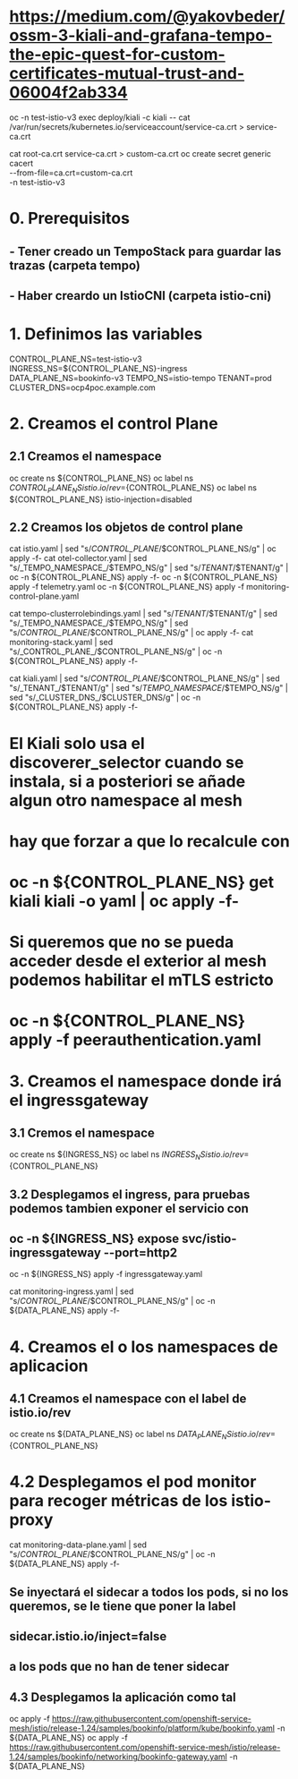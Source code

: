 # https://medium.com/@yakovbeder/ossm-3-kiali-and-grafana-tempo-the-epic-quest-for-custom-certificates-mutual-trust-and-06004f2ab334

oc -n test-istio-v3 exec deploy/kiali -c kiali -- cat /var/run/secrets/kubernetes.io/serviceaccount/service-ca.crt > service-ca.crt

cat root-ca.crt service-ca.crt > custom-ca.crt
oc create secret generic cacert \
  --from-file=ca.crt=custom-ca.crt \
  -n test-istio-v3

# 0. Prerequisitos
## - Tener creado un TempoStack para guardar las trazas (carpeta tempo)
## - Haber creardo un IstioCNI (carpeta istio-cni)

# 1. Definimos las variables

CONTROL_PLANE_NS=test-istio-v3
INGRESS_NS=${CONTROL_PLANE_NS}-ingress
DATA_PLANE_NS=bookinfo-v3
TEMPO_NS=istio-tempo
TENANT=prod
CLUSTER_DNS=ocp4poc.example.com

# 2. Creamos el control Plane

## 2.1 Creamos el namespace
oc create ns ${CONTROL_PLANE_NS}
oc label ns ${CONTROL_PLANE_NS} istio.io/rev=${CONTROL_PLANE_NS}
oc label ns ${CONTROL_PLANE_NS} istio-injection=disabled

## 2.2 Creamos los objetos de control plane

cat istio.yaml | sed "s/_CONTROL_PLANE_/$CONTROL_PLANE_NS/g" | oc apply -f-
cat otel-collector.yaml | sed "s/_TEMPO_NAMESPACE_/$TEMPO_NS/g" | sed "s/_TENANT_/$TENANT/g" | oc -n ${CONTROL_PLANE_NS} apply -f-
oc -n ${CONTROL_PLANE_NS} apply -f telemetry.yaml
oc -n ${CONTROL_PLANE_NS} apply -f monitoring-control-plane.yaml

cat tempo-clusterrolebindings.yaml | sed "s/_TENANT_/$TENANT/g" | sed "s/_TEMPO_NAMESPACE_/$TEMPO_NS/g" | sed "s/_CONTROL_PLANE_/$CONTROL_PLANE_NS/g" | oc apply -f-
cat monitoring-stack.yaml | sed "s/_CONTROL_PLANE_/$CONTROL_PLANE_NS/g" | oc -n ${CONTROL_PLANE_NS} apply -f-

cat kiali.yaml | sed "s/_CONTROL_PLANE_/$CONTROL_PLANE_NS/g" | sed "s/_TENANT_/$TENANT/g" | sed "s/_TEMPO_NAMESPACE_/$TEMPO_NS/g" | sed "s/_CLUSTER_DNS_/$CLUSTER_DNS/g" | oc -n ${CONTROL_PLANE_NS} apply -f-

# El Kiali solo usa el discoverer_selector cuando se instala, si a posteriori se añade algun otro namespace al mesh
# hay que forzar a que lo recalcule con
# oc -n ${CONTROL_PLANE_NS} get kiali kiali -o yaml | oc apply -f-

# Si queremos que no se pueda acceder desde el exterior al mesh podemos habilitar el mTLS estricto
# oc -n ${CONTROL_PLANE_NS} apply -f peerauthentication.yaml



# 3. Creamos el namespace donde irá el ingressgateway

## 3.1 Cremos el namespace
oc create ns ${INGRESS_NS}
oc label ns ${INGRESS_NS} istio.io/rev=${CONTROL_PLANE_NS}

## 3.2 Desplegamos el ingress, para pruebas podemos tambien exponer el servicio con 
## oc -n ${INGRESS_NS} expose svc/istio-ingressgateway --port=http2
oc -n ${INGRESS_NS} apply -f ingressgateway.yaml

cat monitoring-ingress.yaml | sed "s/_CONTROL_PLANE_/$CONTROL_PLANE_NS/g" | oc -n ${DATA_PLANE_NS} apply -f-


# 4. Creamos el o los namespaces de aplicacion
## 4.1 Creamos el namespace  con el label de istio.io/rev
oc create ns ${DATA_PLANE_NS}
oc label ns ${DATA_PLANE_NS} istio.io/rev=${CONTROL_PLANE_NS}

# 4.2 Desplegamos el pod monitor para recoger métricas de los istio-proxy
cat monitoring-data-plane.yaml | sed "s/_CONTROL_PLANE_/$CONTROL_PLANE_NS/g" | oc -n ${DATA_PLANE_NS} apply -f-

## Se inyectará el sidecar a todos los pods, si no los queremos, se le tiene que poner la label 
##  sidecar.istio.io/inject=false
## a los pods que no han de tener sidecar

## 4.3 Desplegamos la aplicación como tal
oc apply -f https://raw.githubusercontent.com/openshift-service-mesh/istio/release-1.24/samples/bookinfo/platform/kube/bookinfo.yaml -n ${DATA_PLANE_NS}
oc apply -f https://raw.githubusercontent.com/openshift-service-mesh/istio/release-1.24/samples/bookinfo/networking/bookinfo-gateway.yaml -n ${DATA_PLANE_NS}
